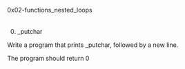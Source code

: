 0x02-functions_nested_loops
######
0. _putchar

Write a program that prints _putchar, followed by a new line.

The program should return 0
######

